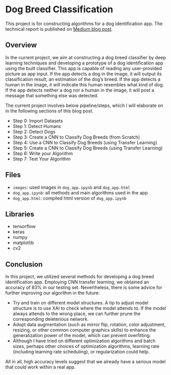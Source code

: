 # Dog Breed Classification

This project is for constructing algorithms for a dog identification app. The technical report is published on [Medium blog post](https://medium.com/@ollielo/how-to-construct-your-dog-breed-classifier-46688b3e123c).

## Overview

In the current project, we aim at constructing a dog breed classifier by deep learning techniques and developing a prototype of a dog identification app using the built classifier. This app is capable of reading any user-provided picture as app input. If the app detects a dog in the image, it will output its classification result, an estimation of the dog’s breed. If the app detects a human in the image, it will indicate this human resembles what kind of dog. If the app detects neither a dog nor a human in the image, it will post a message that something else was detected.

The current project involves below pipeline/steps, which I will elaborate on in the following sections of this blog post.

* Step 0: Import Datasets
* Step 1: Detect Humans
* Step 2: Detect Dogs
* Step 3: Create a CNN to Classify Dog Breeds (from Scratch)
* Step 4: Use a CNN to Classify Dog Breeds (using Transfer Learning)
* Step 5: Create a CNN to Classify Dog Breeds (using Transfer Learning)
* Step 6: Write your Algorithm
* Step 7: Test Your Algorithm

## Files

* `images`: used images in `dog_app.ipynb` and `dog_app.html`
* `dog_app.ipynb`: all methods and main algorithms used in the app
* `dog_app.html`: compiled html version of `dog_app.ipynb`

## Libraries

* tensorflow
* keras
* numpy
* matplotlib
* cv2

## Conclusion

In this project, we utilized several methods for developing a dog breed identification app. Employing CNN transfer learning, we obtained an accuracy of 83% in our testing set. Nevertheless, there is some advice for further improving our algorithm in the future:

* Try and train on different model structures. A tip to adjust model structure is to use XAI to check where the model attends to. If the model always attends to the wrong place, we can further prune the corresponding deleterious network.
* Adopt data augmentation (such as mirror flip, rotation, color adjustment, resizing, or other common computer graphics skills) to enhance the generalization power of the model, which can prevent overfitting.
* Although I have tried on different optimization algorithms and batch sizes, perhaps other choices of optimization algorithms, learning rate (including learning rate scheduling), or regularization could help.

All in all, high accuracy levels suggest that we already have a serious model that could work within a real app.
